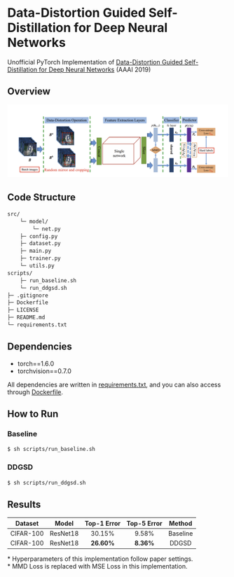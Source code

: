 # Data-Distortion Guided Self-Distillation for Deep Neural Networks
Unofficial PyTorch Implementation of [Data-Distortion Guided Self-Distillation for Deep Neural Networks](https://ojs.aaai.org//index.php/AAAI/article/view/4498) (AAAI 2019)

## Overview

!['ddgsd'](img/architecture.png)

## Code Structure
```sh
src/
    └─ model/
        └─ net.py
    ├─ config.py
    ├─ dataset.py
    ├─ main.py
    ├─ trainer.py
    └─ utils.py
scripts/
    ├─ run_baseline.sh
    └─ run_ddgsd.sh
├─ .gitignore
├─ Dockerfile
├─ LICENSE
├─ README.md
└─ requirements.txt
```

## Dependencies
- torch==1.6.0
- torchvision==0.7.0

All dependencies are written in [requirements.txt](https://github.com/youngerous/ddgsd-pytorch/blob/main/requirements.txt), and you can also access through [Dockerfile](https://github.com/youngerous/ddgsd-pytorch/blob/main/Dockerfile).

## How to Run

### Baseline

```sh
$ sh scripts/run_baseline.sh
```

### DDGSD
```sh
$ sh scripts/run_ddgsd.sh
```

## Results

|  Dataset  |  Model   | Top-1 Error | Top-5 Error |  Method  |
| :-------: | :------: | :---------: | :---------: | :------: |
| CIFAR-100 | ResNet18 |   30.15%    |    9.58%    | Baseline |
| CIFAR-100 | ResNet18 | **26.60%**  |  **8.36%**  |  DDGSD   |

\* Hyperparameters of this implementation follow paper settings. <br>
\* MMD Loss is replaced with MSE Loss in this implementation.
